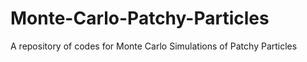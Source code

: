 # Monte-Carlo-Patchy-Particles
A repository of codes for Monte Carlo Simulations of Patchy Particles
